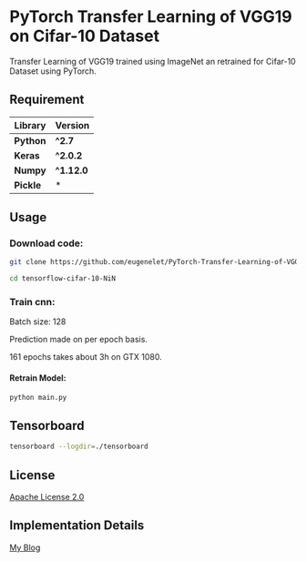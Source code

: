# PyTorch Transfer Learning of VGG19 on Cifar-10 Dataset
Transfer Learning of VGG19 trained using ImageNet an retrained for Cifar-10 Dataset using PyTorch.

## Requirement
**Library** | **Version**
--- | ---
**Python** | **^2.7**
**Keras** | **^2.0.2** 
**Numpy** | **^1.12.0** 
**Pickle** |  *  

## Usage
### Download code:
```sh
git clone https://github.com/eugenelet/PyTorch-Transfer-Learning-of-VGG19-for-Cifar-10-Dataset

cd tensorflow-cifar-10-NiN
```

### Train cnn:
Batch size: 128

Prediction made on per epoch basis. 

161 epochs takes about 3h on GTX 1080.

#### Retrain Model:
```sh
python main.py
```


## Tensorboard
```sh
tensorboard --logdir=./tensorboard
```

## License
[Apache License 2.0](https://github.com/eugenelet/PyTorch-Transfer-Learning-of-VGG19-for-Cifar-10-Dataset/blob/master/LICENSE)

## Implementation Details
[My Blog](https://embedai.wordpress.com/2017/07/30/transfer-learning-of-vgg19-on-cifar-10-dataset-using-pytorch/)
